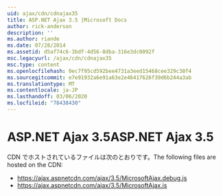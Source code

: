 ```yaml
---
uid: ajax/cdn/cdnajax35
title: ASP.NET Ajax 3.5 |Microsoft Docs
author: rick-anderson
description: ''
ms.author: riande
ms.date: 07/28/2014
ms.assetid: d5af74c6-3bdf-4d56-8dba-316e3dc0092f
msc.legacyurl: /ajax/cdn/cdnajax35
msc.type: content
ms.openlocfilehash: 0ec7f95cd592bee4731a3eed15468cee329c38f4
ms.sourcegitcommit: e7e91932a6e91a63e2e46417626f39d6b244a3ab
ms.translationtype: MT
ms.contentlocale: ja-JP
ms.lasthandoff: 03/06/2020
ms.locfileid: "78438430"
---
```

# <a name="aspnet-ajax-35"></a><span data-ttu-id="098a4-102">ASP.NET Ajax 3.5</span><span class="sxs-lookup"><span data-stu-id="098a4-102">ASP.NET Ajax 3.5</span></span>

<span data-ttu-id="098a4-103">CDN でホストされているファイルは次のとおりです。</span><span class="sxs-lookup"><span data-stu-id="098a4-103">The following files are hosted on the CDN:</span></span>

- https://ajax.aspnetcdn.com/ajax/3.5/MicrosoftAjax.debug.js
- https://ajax.aspnetcdn.com/ajax/3.5/MicrosoftAjax.js
